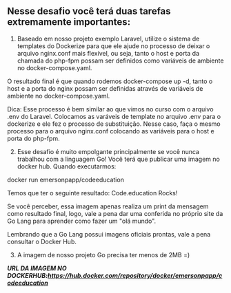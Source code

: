 ## Nesse desafio você terá duas tarefas extremamente importantes:

1) Baseado em nosso projeto exemplo Laravel, utilize o sistema de templates do Dockerize para que ele ajude no processo de deixar o arquivo nginx.conf mais flexível, ou seja, tanto o host e porta da chamada do php-fpm possam ser definidos como variáveis de ambiente no docker-compose.yaml. 

O resultado final é que quando rodemos docker-compose up -d, tanto o host e a porta do nginx possam ser definidas através de variáveis de ambiente no docker-compose.yaml. 

Dica: Esse processo é bem similar ao que vimos no curso com o arquivo .env do Laravel. Colocamos as varáveis de template no arquivo .env para o dockerize e ele fez o processo de substituição. Nesse caso, faça o mesmo processo para o arquivo nginx.conf colocando as variáveis para o host e porta do php-fpm.

2) Esse desafio é muito empolgante principalmente se você nunca trabalhou com a linguagem Go!
Você terá que publicar uma imagem no docker hub. Quando executarmos:

docker run emersonpapp/codeeducation 

Temos que ter o seguinte resultado: Code.education Rocks!

Se você perceber, essa imagem apenas realiza um print da mensagem como resultado final, logo, vale a pena dar uma conferida no próprio site da Go Lang para aprender como fazer um "olá mundo".

Lembrando que a Go Lang possui imagens oficiais prontas, vale a pena consultar o Docker Hub.

3) A imagem de nosso projeto Go precisa ter menos de 2MB =)

***URL DA IMAGEM NO DOCKERHUB:https://hub.docker.com/repository/docker/emersonpapp/codeeducation***
